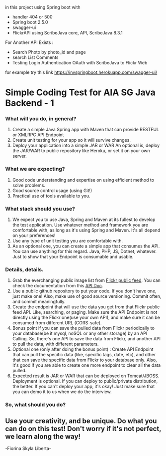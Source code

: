 in this project using Spring boot with 
 - handler 404 or 500 
 - Spring boot 2.5.0
 - swagger-ui
 - FlickrAPI using ScribeJava core, API, ScribeJava 8.3.1

For Another API Exists : 
 - Search Photo by photo_id and page
 - search List Comments
 - Testing Login Authentication OAuth with ScribeJava to Flickr Web

for example try this link https://invspringboot.herokuapp.com/swagger-ui/


# Simple Coding Test for AIA SG Java Backend - 1

### What will you do, in general?

1. Create a simple Java Spring app with Maven that can provide RESTFUL or XMLRPC API Endpoint
2. Create unit testing for your app so it will survive changes.
3. Deploy your application into a simple JAR or WAR
   An optional is, deploy the JAR/WAR to public repository like Heroku, or set it on your own server.

### What we are expecting?

1. Good code understanding and expertise on using efficient method to solve problems.
2. Good source control usage (using Git!)
3. Practical use of tools available to you.

### What stack should you use?

1. We expect you to use Java, Spring and Maven at its fullest to develop the test application.
   Use whatever method and framework you are comfortable with, as long as it's using Spring and Maven. It's all depend on your preferences!
2. Use any type of unit testing you are comfortable with.
3. As an optional one, you can create a simple app that consumes the API. You can use anything for this regard. Java, PHP, JS, Dotnet, whatever. Just to show that your Endpoint is consumable and usable. 

### Details, details.

1. Grab the everchanging public image list from [Flickr public feed](https://api.flickr.com/services/feeds/photos_public.gne). 
   You can check the documentation from this [API Doc](http://www.flickr.com/services/feeds/).
2. Use a public github repository to put your code. If you don't have one, just make one! Also, make use of good source versioning. 
   Commit often, and commit meaningfully.
3. Create the endpoint that will use the data you get from that Flickr public feed API. Like, searching, or paging. Make sure the API Endpoint is not directly using the Flickr      one(use your own API), and make sure it can be consumed from different URL (CORS-safe).
4. Bonus point if you can save the pulled data from Flickr periodically to your database(be it mysql, noSQL or any other storage) by an API Calling. So, there's one API to save    the data from Flickr, and another API to pull the data, with different parameters.  
5. Optional one (only after doing the bonus point) : Create API Endpoint that can pull the specific data (like, specific tags, date, etc), and other that can save the specific      data from Flickr to your database only. Also, it's good if you are able to create one more endpoint to clear all the data pulled.
6. Expected result is JAR or WAR that can be deployed on Tomcat/JBOSS. 
   Deployment is optional. If you can deploy to public/private distribution, the better.
   If you can't deploy your app, it's okay! Just make sure that you can demo it to us when we do the interview.

### So, what should you do?

## Use your creativity, and be unique. Do what you can do on this test! Don't worry if it's not perfect, we learn along the way!

-Fiorina Skyla Liberta-
